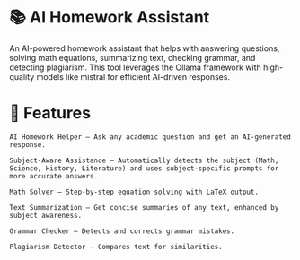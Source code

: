 # 📚 AI Homework Assistant

An AI-powered homework assistant that helps with answering questions, solving math equations, summarizing text, checking grammar, and detecting plagiarism. This tool leverages the Ollama framework with high-quality models like mistral for efficient AI-driven responses.
# 🚀 Features

    AI Homework Helper – Ask any academic question and get an AI-generated response.

    Subject-Aware Assistance – Automatically detects the subject (Math, Science, History, Literature) and uses subject-specific prompts for more accurate answers.

    Math Solver – Step-by-step equation solving with LaTeX output.

    Text Summarization – Get concise summaries of any text, enhanced by subject awareness.

    Grammar Checker – Detects and corrects grammar mistakes.

    Plagiarism Detector – Compares text for similarities.
